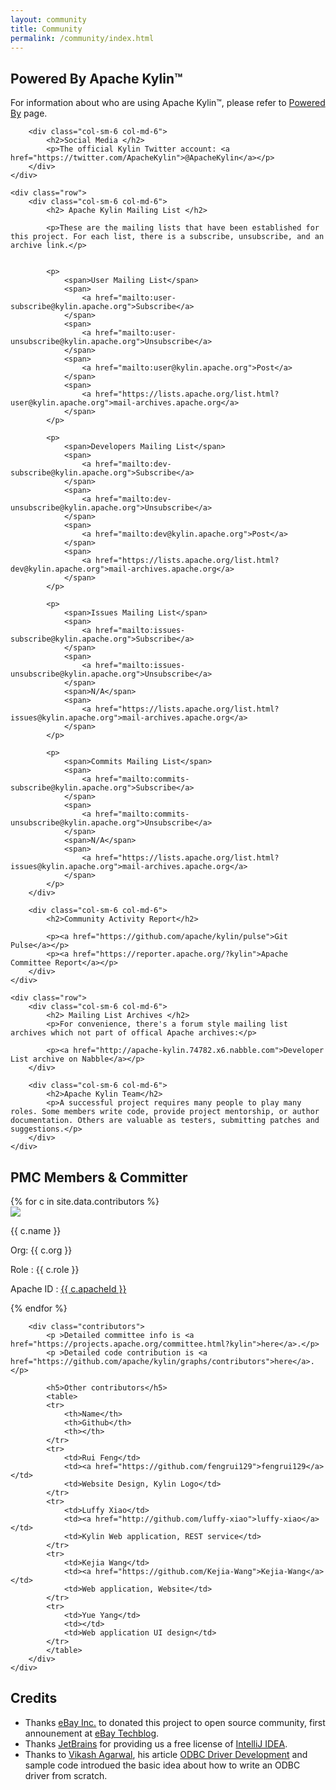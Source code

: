 ```yaml
---
layout: community
title: Community
permalink: /community/index.html
---
```

<div class="container" >
	<div class="row">
		<div class="col-sm-6 col-md-6">
		    <h2> Powered By Apache Kylin™ </h2>
			<p>For information about who are using Apache Kylin™, please refer to <a href="/community/poweredby.html">Powered By</a> page.</p>
		</div>

		<div class="col-sm-6 col-md-6">
		    <h2>Social Media </h2>
		    <p>The official Kylin Twitter account: <a href="https://twitter.com/ApacheKylin">@ApacheKylin</a></p>
		</div>
	</div>

	<div class="row">
		<div class="col-sm-6 col-md-6">
		    <h2> Apache Kylin Mailing List </h2>

		    <p>These are the mailing lists that have been established for this project. For each list, there is a subscribe, unsubscribe, and an archive link.</p>


		    <p>  
		    	<span>User Mailing List</span>
		    	<span>
		    		<a href="mailto:user-subscribe@kylin.apache.org">Subscribe</a>
		    	</span>
		    	<span>
		    		<a href="mailto:user-unsubscribe@kylin.apache.org">Unsubscribe</a>
		    	</span>
		    	<span>
		    	    <a href="mailto:user@kylin.apache.org">Post</a>
		    	</span>
		    	<span>
		    	    <a href="https://lists.apache.org/list.html?user@kylin.apache.org">mail-archives.apache.org</a>
		    	</span>
		    </p>

		    <p>  
		    	<span>Developers Mailing List</span>
		    	<span>
		    		<a href="mailto:dev-subscribe@kylin.apache.org">Subscribe</a>
		    	</span>
		    	<span>
		    		<a href="mailto:dev-unsubscribe@kylin.apache.org">Unsubscribe</a>
		    	</span>
		    	<span>
		    	    <a href="mailto:dev@kylin.apache.org">Post</a>
		    	</span>
		    	<span>
		    	    <a href="https://lists.apache.org/list.html?dev@kylin.apache.org">mail-archives.apache.org</a>
		    	</span>
		    </p>

		    <p>  
		    	<span>Issues Mailing List</span>
		    	<span>
		    		<a href="mailto:issues-subscribe@kylin.apache.org">Subscribe</a>
		    	</span>
		    	<span>
		    		<a href="mailto:issues-unsubscribe@kylin.apache.org">Unsubscribe</a>
		    	</span>
		    	<span>N/A</span>
		    	<span>
		    	    <a href="https://lists.apache.org/list.html?issues@kylin.apache.org">mail-archives.apache.org</a>
		    	</span>
		    </p>

		    <p>  
		    	<span>Commits Mailing List</span>
		    	<span>
		    		<a href="mailto:commits-subscribe@kylin.apache.org">Subscribe</a>
		    	</span>
		    	<span>
		    		<a href="mailto:commits-unsubscribe@kylin.apache.org">Unsubscribe</a>
		    	</span>
		        <span>N/A</span>
		    	<span>
		    	    <a href="https://lists.apache.org/list.html?issues@kylin.apache.org">mail-archives.apache.org</a>
		    	</span>
		    </p>
		</div>

		<div class="col-sm-6 col-md-6">
		    <h2>Community Activity Report</h2>

		    <p><a href="https://github.com/apache/kylin/pulse">Git Pulse</a></p>
		    <p><a href="https://reporter.apache.org/?kylin">Apache Committee Report</a></p>
		</div>
	</div>

	<div class="row">
		<div class="col-sm-6 col-md-6">
		    <h2> Mailing List Archives </h2>
		    <p>For convenience, there's a forum style mailing list archives which not part of offical Apache archives:</p>

		    <p><a href="http://apache-kylin.74782.x6.nabble.com">Developer List archive on Nabble</a></p>
		</div>

		<div class="col-sm-6 col-md-6">
		    <h2>Apache Kylin Team</h2>
		    <p>A successful project requires many people to play many roles. Some members write code, provide project mentorship, or author documentation. Others are valuable as testers, submitting patches and suggestions.</p>
		</div>
	</div>
</div>

<div class="kylin-member">
	<div class="container">
		<h2> PMC Members & Committer</h2>
		<div class="clearfix">
		{% for c in site.data.contributors %} 
		  <div class="col-sm-6 col-md-4">
		  	<div class="members-card">
			  	<a href="http://github.com/{{ c.githubId }}"> 
			  		<img class="github-pic" src="{% unless c.avatar %}http://github.com/{{ c.githubId }}.png{% else %}{{ c.avatar }}{% endunless %}">
			  	</a>  
			  	<p class="members-name"> {{ c.name }} </p> 
				<p class="member-role">Org: {{ c.org }} </p>
			  	<p class="members-role">Role : {{ c.role }}</p> 
			  	<p>Apache ID : <a href="http://home.apache.org/phonebook.html?uid={{ c.apacheId }}" class="apache-id">{{ c.apacheId }}</a> </p>  
			</div>
		  </div>
		{% endfor %}
		</div>

        <div class="contributors">
			<p >Detailed committee info is <a href="https://projects.apache.org/committee.html?kylin">here</a>.</p>
			<p >Detailed code contribution is <a href="https://github.com/apache/kylin/graphs/contributors">here</a>.</p>

		    <h5>Other contributors</h5>
		    <table>
		    <tr>  
		    	<th>Name</th>
		    	<th>Github</th>
		    	<th></th>
		    </tr>
		    <tr>  
		    	<td>Rui Feng</td>
		    	<td><a href="https://github.com/fengrui129">fengrui129</a></td>
		    	<td>Website Design, Kylin Logo</td>
		    </tr>
		    <tr>  
		    	<td>Luffy Xiao</td>
		    	<td><a href="http://github.com/luffy-xiao">luffy-xiao</a></td>
		    	<td>Kylin Web application, REST service</td>
		    </tr>
		    <tr>  
		    	<td>Kejia Wang</td>
		    	<td><a href="https://github.com/Kejia-Wang">Kejia-Wang</a></td>
		    	<td>Web application, Website</td>
		    </tr>
		    <tr>  
		    	<td>Yue Yang</td>
		    	<td></td>
		    	<td>Web application UI design</td>
		    </tr>
		    </table>
		</div>
	</div>
</div>

<div class="container credits">
  <h2> Credits</h2>
  <ul>
  	<li>Thanks <a href="https://www.ebayinc.com/">eBay Inc.</a> to donated this project to open source community, first announement at <a href="http://www.ebaytechblog.com/2014/10/20/announcing-kylin-extreme-olap-engine-for-big-data/">eBay Techblog</a>. </li>
  	<li>Thanks <a href="https://www.jetbrains.com/">JetBrains</a> for providing us a free license of <a href="https://www.jetbrains.com/idea/">IntelliJ IDEA</a>.</li>
  	<li>Thanks to <a href="vikash_agarwal@hotmail.com">Vikash Agarwal</a>, his article <a href="http://www.drdobbs.com/windows/odbc-driver-development/184416434?pgno=5">ODBC Driver Development</a> and sample code introdued the basic idea about how to write an ODBC driver from scratch.</li>
  </ul>

</div>

